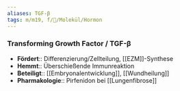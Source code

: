 ```yaml
---
aliases: TGF-β
tags: m/m19, f/🧪/Molekül/Hormon
---
```

### Transforming Growth Factor / TGF-β
- **Fördert**:: Differenzierung/Zellteilung, [[EZM]]-Synthese
- **Hemmt**:: Überschießende Immunreaktion
- **Beteiligt**:: [[Embryonalentwicklung]], [[Wundheilung]]
- **Pharmakologie**:: Pirfenidon bei [[Lungenfibrose]]
